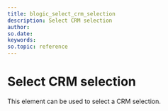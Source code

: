```yaml
---
title: blogic_select_crm_selection
description: Select CRM selection
author:
so.date:
keywords:
so.topic: reference
---
```


# Select CRM selection

This element can be used to select a CRM selection.
